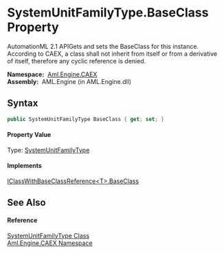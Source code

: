 SystemUnitFamilyType.BaseClass Property
=======================================
AutomationML 2.1 APIGets and sets the BaseClass for this instance. According to CAEX, a class shall not inherit from itself or from a derivative of itself, therefore any cyclic reference is denied.

  **Namespace:**  [Aml.Engine.CAEX][1]  
  **Assembly:**  AML.Engine (in AML.Engine.dll)

Syntax
------

```csharp
public SystemUnitFamilyType BaseClass { get; set; }
```

#### Property Value
Type: [SystemUnitFamilyType][2]
#### Implements
[IClassWithBaseClassReference&lt;T>.BaseClass][3]  


See Also
--------

#### Reference
[SystemUnitFamilyType Class][2]  
[Aml.Engine.CAEX Namespace][1]  

[1]: ../README.md
[2]: README.md
[3]: ../IClassWithBaseClassReference_1/BaseClass.md
[4]: https://www.automationml.org
[5]: ../../icons/logoShade.png